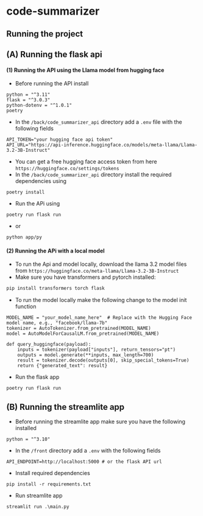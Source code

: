 # code-summarizer
## Running the project

## (A) Running the flask api
#### (1) Running the API using the Llama model from hugging face

- Before running the API install 
```
python = "^3.11"
flask = "^3.0.3"
python-dotenv = "^1.0.1"
poetry
```

- In the ``/back/code_summarizer_api`` directory add a ``.env`` file with the following fields
```
API_TOKEN="your hugging face api token"
API_URL="https://api-inference.huggingface.co/models/meta-llama/Llama-3.2-3B-Instruct"
```
- You can get a free hugging face access token from here ``https://huggingface.co/settings/tokens``
- In the ``/back/code_summarizer_api`` directory install the required dependencies using 
```
poetry install
```
- Run the APi using 
```
poetry run flask run 
```
- or
```
python app/py
```
#### (2) Running the APi with a local model
- To run the Api and model locally, download the llama 3.2 model files from ``https://huggingface.co/meta-llama/Llama-3.2-3B-Instruct``
- Make sure you have transformers and pytorch installed:

```bash
pip install transformers torch flask
```
- To run the model locally make the following change to the model init function

```
MODEL_NAME = "your_model_name_here"  # Replace with the Hugging Face model name, e.g., "facebook/llama-7b"
tokenizer = AutoTokenizer.from_pretrained(MODEL_NAME)
model = AutoModelForCausalLM.from_pretrained(MODEL_NAME)

def query_huggingface(payload):
    inputs = tokenizer(payload["inputs"], return_tensors="pt")
    outputs = model.generate(**inputs, max_length=700)
    result = tokenizer.decode(outputs[0], skip_special_tokens=True)
    return {"generated_text": result}
```
- Run the flask app 
```
poetry run flask run 
```

## (B) Running the streamlite app

- Before running the streamlite app make sure you have the following installed
```
python = "^3.10"
```
- In the ``/front`` directory add a ``.env`` with the following fields
```
API_ENDPOINT=http://localhost:5000 # or the flask API url
```
- Install required dependencies 
```
pip install -r requirements.txt
```
- Run streamlite app
```
streamlit run .\main.py
```